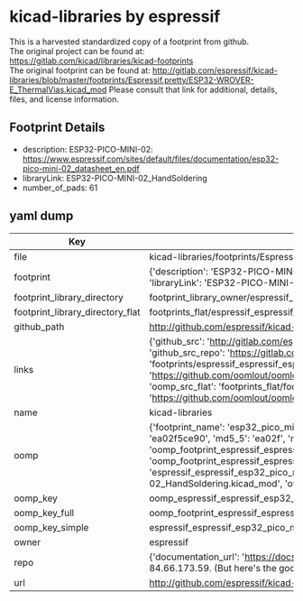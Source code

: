 # kicad-libraries by espressif  
This is a harvested standardized copy of a footprint from github.  
The original project can be found at:  
https://gitlab.com/kicad/libraries/kicad-footprints  
The original footprint can be found at:
http://gitlab.com/espressif/kicad-libraries/blob/master/footprints/Espressif.pretty/ESP32-WROVER-E_ThermalVias.kicad_mod
Please consult that link for additional, details, files, and license information.  
## Footprint Details
* description: ESP32-PICO-MINI-02: https://www.espressif.com/sites/default/files/documentation/esp32-pico-mini-02_datasheet_en.pdf  
* libraryLink: ESP32-PICO-MINI-02_HandSoldering  
* number_of_pads: 61  
## yaml dump  
| Key | Value |  
| --- | --- |  
| file | kicad-libraries/footprints/Espressif.pretty/ESP32-PICO-MINI-02_HandSoldering.kicad_mod |  
| footprint | {'description': 'ESP32-PICO-MINI-02: https://www.espressif.com/sites/default/files/documentation/esp32-pico-mini-02_datasheet_en.pdf', 'libraryLink': 'ESP32-PICO-MINI-02_HandSoldering', 'number_of_pads': 61} |  
| footprint_library_directory | footprint_library_owner/espressif_kicad-libraries |  
| footprint_library_directory_flat | footprints_flat/espressif_espressif_esp32_pico_mini_02_handsoldering/working |  
| github_path | http://github.com/espressif/kicad-libraries/blob/master/footprints/Espressif.pretty/ESP32-PICO-MINI-02_HandSoldering.kicad_mod |  
| links | {'github_src': 'http://gitlab.com/espressif/kicad-libraries/blob/master/footprints/Espressif.pretty/ESP32-WROVER-E_ThermalVias.kicad_mod', 'github_src_repo': 'https://gitlab.com/kicad/libraries/kicad-footprints', 'oomp_bot': 'footprints/espressif_espressif_esp32_pico_mini_02_handsoldering/working', 'oomp_bot_github': 'https://github.com/oomlout/oomlout_oomp_footprint_bot/tree/main/footprints/espressif_espressif_esp32_pico_mini_02_handsoldering/working', 'oomp_src_flat': 'footprints_flat/footprints_flat/espressif_espressif_esp32_pico_mini_02_handsoldering/working', 'oomp_src_flat_github': 'https://github.com/oomlout/oomlout_oomp_footprint_src/tree/main/footprints_flat/espressif_espressif_esp32_pico_mini_02_handsoldering/working'} |  
| name | kicad-libraries |  
| oomp | {'footprint_name': 'esp32_pico_mini_02_handsoldering', 'library_name': 'espressif', 'md5': 'ea02f5ce90aa14d11249b05aa4426abb', 'md5_10': 'ea02f5ce90', 'md5_5': 'ea02f', 'md5_6': 'ea02f5', 'oomp_key': 'oomp_espressif_espressif_esp32_pico_mini_02_handsoldering', 'oomp_key_extra': 'oomp_footprint_espressif_espressif_esp32_pico_mini_02_handsoldering', 'oomp_key_full': 'oomp_footprint_espressif_espressif_esp32_pico_mini_02_handsoldering_ea02f5', 'oomp_key_simple': 'espressif_espressif_esp32_pico_mini_02_handsoldering', 'original_filename': 'kicad-libraries/footprints/Espressif.pretty/ESP32-PICO-MINI-02_HandSoldering.kicad_mod', 'owner_name': 'espressif'} |  
| oomp_key | oomp_espressif_espressif_esp32_pico_mini_02_handsoldering |  
| oomp_key_full | oomp_footprint_espressif_espressif_esp32_pico_mini_02_handsoldering |  
| oomp_key_simple | espressif_espressif_esp32_pico_mini_02_handsoldering |  
| owner | espressif |  
| repo | {'documentation_url': 'https://docs.github.com/rest/overview/resources-in-the-rest-api#rate-limiting', 'message': "API rate limit exceeded for 84.66.173.59. (But here's the good news: Authenticated requests get a higher rate limit. Check out the documentation for more details.)"} |  
| url | http://github.com/espressif/kicad-libraries |  

